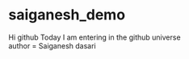 # saiganesh_demo
Hi github Today I am entering in the github universe
<br>
author = Saiganesh dasari
